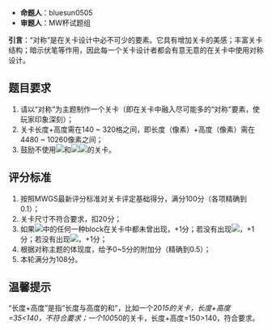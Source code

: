 - **命题人**：bluesun0505
- **审题人**：MW杯试题组

**引言**：“对称”是在关卡设计中必不可少的要素。它具有增加关卡的美感；丰富关卡结构；暗示伏笔等作用，因此每一个关卡设计者都会有意无意的在关卡中使用对称设计。

## 题目要求

1. 请以“对称”为主题制作一个关卡（即在关卡中融入尽可能多的“对称”要素，使玩家印象深刻）；
2. 关卡长度+高度需在140 ~ 320格之间，即长度（像素）+高度（像素）需在4480 ~ 10260像素之间；
3. 鼓励不使用<img src="/images/image27.png" />和<img src="/images/image28.png" /><img src="/images/image29.png" />的关卡。

## 评分标准

1. 按照MWGS最新评分标准对关卡评定基础得分，满分100分（各项精确到0.1）；
2. 关卡尺寸不符合要求，扣20分；
3. 如果<img src="/images/image27.png" />中的任何一种block在关卡中都未曾出现，+1分；若没有出现<img src="/images/image28.png" />，+1分；若没有出现<img src="/images/image29.png" />，+1分；
4. 根据对称主题的体现度，给予0~5分的附加分（精确到0.5）；
5. 本轮满分为108分。

## 温馨提示

“长度+高度”是指“长度与高度的和”，比如一个20*15的关卡，长度+高度=35<140，不符合要求；一个100*50的关卡，长度+高度=150>140，符合要求。